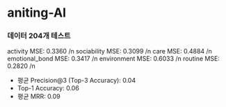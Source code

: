 # aniting-AI


### 데이터 204개 테스트

activity MSE: 0.3360 /n 
sociability MSE: 0.3099 /n 
care MSE: 0.4884 /n
emotional_bond MSE: 0.3417 /n 
environment MSE: 0.6033 /n
routine MSE: 0.2820 /n

- 평균 Precision@3 (Top-3 Accuracy): 0.04
- Top-1 Accuracy: 0.06
- 평균 MRR: 0.09
